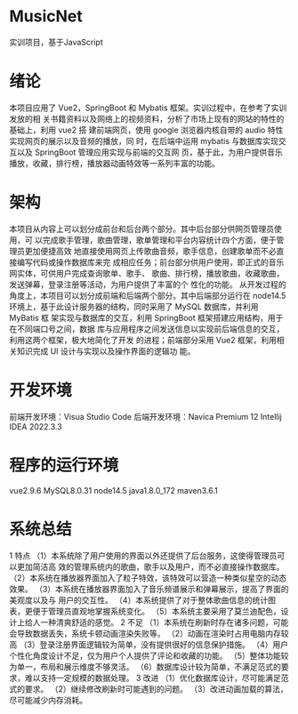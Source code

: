 # MusicNet
实训项目，基于JavaScript

# 绪论
本项目应用了 Vue2，SpringBoot 和 Mybatis 框架。实训过程中，在参考了实训发放的相
关书籍资料以及网络上的视频资料，分析了市场上现有的网站的特性的基础上，利用 vue2 搭
建前端网页，使用 google 浏览器内核自带的 audio 特性实现网页的展示以及音频的播放，同
时，在后端中运用 mybatis 与数据库实现交互以及 SpringBoot 管理应用实现与前端的交互网
页，基于此，为用户提供音乐播放，收藏，排行榜，播放器动画特效等一系列丰富的功能。

# 架构
本项目从内容上可以划分成前台和后台两个部分。其中后台部分供网页管理员使用，可
以完成歌手管理，歌曲管理，歌单管理和平台内容统计四个方面，便于管理员更加便捷高效
地直接使用网页上传歌曲音频，歌手信息，创建歌单而不必直接编写代码或操作数据库来完
成相应任务；前台部分供用户使用，即正式的音乐网实体，可供用户完成查询歌单、歌手、
歌曲、排行榜，播放歌曲，收藏歌曲，发送弹幕，登录注册等活动，为用户提供了丰富的个
性化的功能。
从开发过程的角度上，本项目可以划分成前端和后端两个部分。其中后端部分运行在
node14.5 环境上，基于此设计服务器的结构，同时采用了 MySQL 数据库，并利用 MyBatis 框
架实现与数据库的交互，利用 SpringBoot 框架搭建应用结构，用于在不同端口号之间，数据
库与应用程序之间发送信息以实现前后端信息的交互，利用这两个框架，极大地简化了开发
的进程；前端部分采用 Vue2 框架，利用相关知识完成 UI 设计与实现以及操作界面的逻辑功
能。

# 开发环境
前端开发环境：Visua Studio Code
后端开发环境：Navica Premium 12 Intellij IDEA 2022.3.3
# 程序的运行环境
vue2.9.6 MySQL8.0.31 node14.5 java1.8.0_172 maven3.6.1

# 系统总结
1 特点
（1）本系统除了用户使用的界面以外还提供了后台服务，这使得管理员可以更加简洁高
效的管理系统内的歌曲，歌手以及用户，而不必直接操作数据库。
（2）本系统在播放器界面加入了粒子特效，该特效可以营造一种类似星空的动态效果。
（3）本系统在播放器界面加入了音乐频谱展示和弹幕展示，提高了界面的美观度以及与
用户的交互性。
（4）本系统提供了对于整体歌曲信息的统计图表，更便于管理员直观地掌握系统变化。
（5）本系统主要采用了莫兰迪配色，设计上给人一种清爽舒适的感觉。
2 不足
（1）本系统在刷新时存在诸多问题，可能会导致数据丢失，系统卡顿动画渲染失败等。
（2）动画在渲染时占用电脑内存较高
（3）登录注册界面逻辑较为简单，没有提供很好的信息保护措施。
（4）用户个性化角度设计不足，仅为用户个人提供了评论和收藏的功能。
（5）整体功能较为单一，布局和展示维度不够灵活。
（6）数据库设计较为简单，不满足范式的要求，难以支持一定规模的数据处理。
3 改进
（1）优化数据库设计，尽可能满足范式的要求。
（2）继续修改刷新时可能遇到的问题。
（3）改进动画加载的算法，尽可能减少内存消耗。

